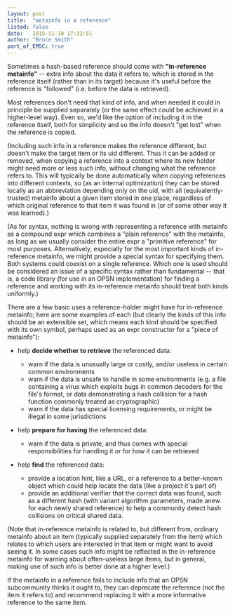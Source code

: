 ```yaml
---
layout: post
title:  "metainfo in a reference"
listed: false
date:   2015-11-10 17:32:51
author: "Bruce Smith"
part_of_EMSC: true
---
```



Sometimes a hash-based reference should come with **"in-reference metainfo"** -- extra info about the data it refers to,
which is stored in the reference itself (rather than in its target)
because it's useful before the reference is "followed" (i.e. before the data is retrieved).

Most references don't need that kind of info,
and when needed it could in principle be supplied separately (or the same effect could be achieved in a higher-level way).
Even so, we'd like the option of including it in the reference itself,
both for simplicity and so the info doesn't "get lost" when the reference is copied.

(Including such info in a reference makes the reference different,
but doesn't make the target item or its uid different.
Thus it can be added or removed,
when copying a reference into a context where its new holder
might need more or less such info,
without changing what the reference refers to.
This will typically be done automatically when copying references into different contexts,
so (as an internal optimization)
they can be stored locally
as an abbreviation depending only on the uid,
with all (equivalently-trusted) metainfo about a given item
stored in one place,
regardless of which original reference to that item it was found in (or of some other way it was learned).)

(As for syntax, nothing is wrong with representing a reference with metainfo
as a compound expr which combines a "plain reference"
with the metainfo, as long as we usually consider the entire expr a "primitive reference"
for most purposes.
Alternatively, especially for the most important kinds of in-reference metainfo,
we might provide a special syntax for specifying them.
Both systems could coexist on a single reference.
Which one is used should be considered an issue of a specific syntax rather than fundamental --
that is, a code library (for use in an OPSN implementation)
for finding a reference and working with its in-reference metainfo should treat both kinds uniformly.)

There are a few basic uses
a reference-holder might have for in-reference metainfo;
here are some examples of each
(but clearly the kinds of this info should be an extensible set,
which means each kind should be specified with its own symbol,
perhaps used as an expr constructor for a "piece of metainfo"):

* help **decide whether to retrieve** the referenced data:
  * warn if the data is unusually large or costly, and/or useless in certain common environments
  * warn if the data is unsafe to handle in some environments
    (e.g. a file containing a virus which exploits bugs in common decoders for the file's format,
     or data demonstrating a hash collision for a hash function commonly treated as cryptographic)
  * warn if the data has special licensing requirements, or might be illegal in some jurisdictions

* help **prepare for having** the referenced data:
  * warn if the data is private, and thus comes with special responsibilities for handling it or for how it can be retrieved
  
* help **find** the referenced data:
  * provide a location hint, like a URL,
    or a reference to a better-known object which could help locate the data (like a project it's part of)
  * provide an additional verifier that the correct data was found, such as a different hash
    (with variant algorithm parameters, made anew for each newly shared reference)
    to help a community detect hash collisions on critical shared data.

(Note that in-reference metainfo is related to, but different from,
ordinary metainfo about an item (typically supplied separately from the item)
which relates to which users
are interested in that item or might want to avoid seeing it. In some cases such info might be reflected
in the in-reference metainfo for warning about often-useless large items,
but in general, making use of such info is better done at a higher level.)

If the metainfo in a reference
fails to include info that an OPSN subcommunity thinks it ought to,
they can deprecate the reference (not the item it refers to)
and recommend replacing it with a more informative reference to the same item.

